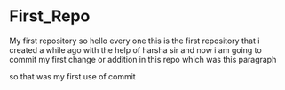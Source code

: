 # First_Repo
My first repository
so hello every one this is the first repository that i created a while ago with the help of harsha sir
and now i am going to commit my first change or addition in this repo which was this paragraph

so that was my first use of commit
